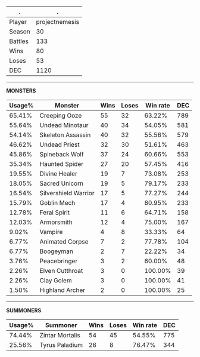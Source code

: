.|.
|-|-
Player|projectnemesis
Season|30
Battles|133
Wins|80
Loses|53
DEC|1120

---
**MONSTERS**

Usage%|Monster|Wins|Loses|Win rate|DEC|
-|-|-|-|-|-|
65.41%|Creeping Ooze|55|32|63.22%|789|
55.64%|Undead Minotaur|40|34|54.05%|581|
54.14%|Skeleton Assassin|40|32|55.56%|579|
46.62%|Undead Priest|32|30|51.61%|463|
45.86%|Spineback Wolf|37|24|60.66%|553|
35.34%|Haunted Spider|27|20|57.45%|416|
19.55%|Divine Healer|19|7|73.08%|253|
18.05%|Sacred Unicorn|19|5|79.17%|233|
16.54%|Silvershield Warrior|17|5|77.27%|244|
15.79%|Goblin Mech|17|4|80.95%|233|
12.78%|Feral Spirit|11|6|64.71%|158|
12.03%|Armorsmith|12|4|75.00%|167|
9.02%|Vampire|4|8|33.33%|64|
6.77%|Animated Corpse|7|2|77.78%|104|
6.77%|Boogeyman|2|7|22.22%|34|
3.76%|Peacebringer|3|2|60.00%|48|
2.26%|Elven Cutthroat|3|0|100.00%|39|
2.26%|Clay Golem|3|0|100.00%|41|
1.50%|Highland Archer|2|0|100.00%|25|

---
**SUMMONERS**

Usage%|Summoner|Wins|Loses|Win rate|DEC|
-|-|-|-|-|-|
74.44%|Zintar Mortalis|54|45|54.55%|775|
25.56%|Tyrus Paladium|26|8|76.47%|344|
